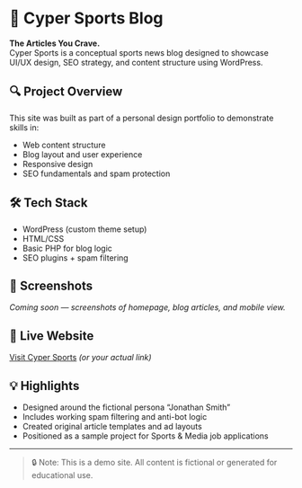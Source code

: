 # 🏈 Cyper Sports Blog

**The Articles You Crave.**  
Cyper Sports is a conceptual sports news blog designed to showcase UI/UX design, SEO strategy, and content structure using WordPress.

## 🔍 Project Overview
This site was built as part of a personal design portfolio to demonstrate skills in:
- Web content structure
- Blog layout and user experience
- Responsive design
- SEO fundamentals and spam protection

## 🛠 Tech Stack
- WordPress (custom theme setup)
- HTML/CSS
- Basic PHP for blog logic
- SEO plugins + spam filtering

## 📸 Screenshots
_Coming soon — screenshots of homepage, blog articles, and mobile view._

## 🔗 Live Website
[Visit Cyper Sports](https://www.cypersports.com) *(or your actual link)*

## 💡 Highlights
- Designed around the fictional persona “Jonathan Smith”
- Includes working spam filtering and anti-bot logic
- Created original article templates and ad layouts
- Positioned as a sample project for Sports & Media job applications

---

> 🔒 Note: This is a demo site. All content is fictional or generated for educational use.
